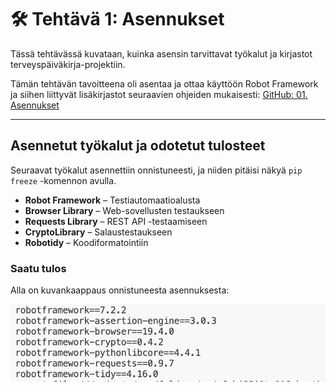 # 🛠️ Tehtävä 1: Asennukset

Tässä tehtävässä kuvataan, kuinka asensin tarvittavat työkalut ja kirjastot terveyspäiväkirja-projektiin.

Tämän tehtävän tavoitteena oli asentaa ja ottaa käyttöön Robot Framework ja siihen liittyvät lisäkirjastot seuraavien ohjeiden mukaisesti:  [GitHub: 01. Asennukset](https://github.com/sakluk/projekti-terveyssovelluksen-kehitys/blob/main/ohjeet_testaus/01_asennukset.md)  

---

## **Asennetut työkalut ja odotetut tulosteet**
Seuraavat työkalut asennettiin onnistuneesti, ja niiden pitäisi näkyä `pip freeze` -komennon avulla.

- **Robot Framework** – Testiautomaatioalusta  
- **Browser Library** – Web-sovellusten testaukseen  
- **Requests Library** – REST API -testaamiseen  
- **CryptoLibrary** – Salaustestaukseen  
- **Robotidy** – Koodiformatointiin  

### **Saatu tulos**
Alla on kuvankaappaus onnistuneesta asennuksesta:  

![Asennustulokset](images/asennus.png)

